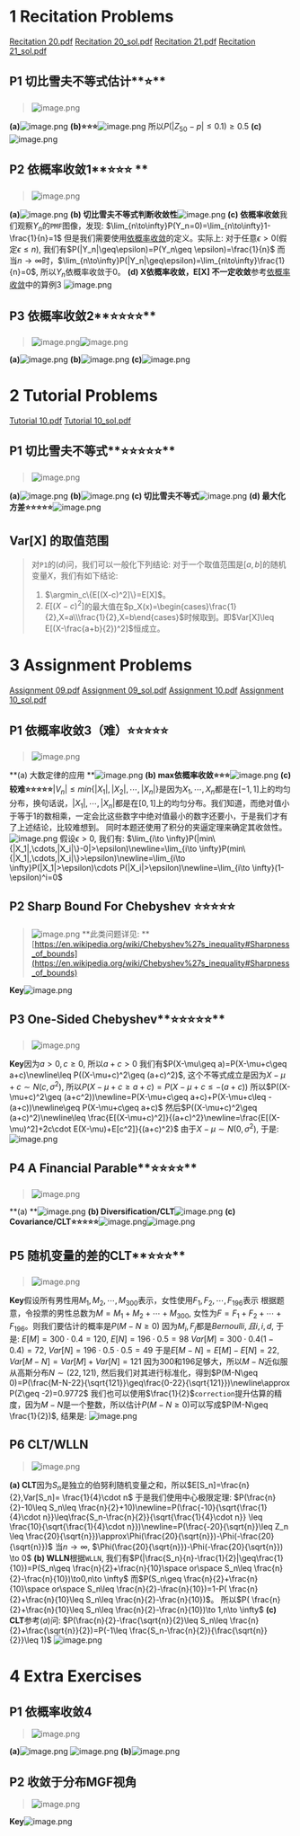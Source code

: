 # 1 Recitation Problems
[Recitation 20.pdf](https://www.yuque.com/attachments/yuque/0/2022/pdf/12393765/1662112344331-6e82274e-9c14-40cf-a4b8-68f6971a861a.pdf)
[Recitation 20_sol.pdf](https://www.yuque.com/attachments/yuque/0/2022/pdf/12393765/1662112344334-1071cabd-7ac2-4d1b-9701-7df056f0d3b5.pdf)
[Recitation 21.pdf](https://www.yuque.com/attachments/yuque/0/2022/pdf/12393765/1662112354778-fb8af434-5a98-46f0-84eb-80ff6096529e.pdf)
[Recitation 21_sol.pdf](https://www.yuque.com/attachments/yuque/0/2022/pdf/12393765/1662112354778-35b7daa1-cd9c-46ae-b8d4-618e35e371e5.pdf)


## P1 切比雪夫不等式估计**⭐**
> ![image.png](./__高阶知识点和练习_(1).assets/20231024_0906546987.png)

**(a)**![image.png](./__高阶知识点和练习_(1).assets/20231024_0906547985.png)
**(b)⭐⭐⭐**![image.png](./__高阶知识点和练习_(1).assets/20231024_0906551765.png)
所以$P(|Z_{50}-p|\leq 0.1)\geq 0.5$
**(c)**![image.png](./__高阶知识点和练习_(1).assets/20231024_0906595128.png)


## P2 依概率收敛1**⭐⭐⭐ **
> ![image.png](./__高阶知识点和练习_(1).assets/20231024_0907002189.png)

**(a)**![image.png](./__高阶知识点和练习_(1).assets/20231024_0907017698.png)
**(b) 切比雪夫不等式判断收敛性**![image.png](./__高阶知识点和练习_(1).assets/20231024_0907011009.png)
**(c) 依概率收敛**我们观察$Y_n$的`PMF`图像，发现:
$\lim_{n\to\infty}P(Y_n=0)=\lim_{n\to\infty}1-\frac{1}{n}=1$
但是我们需要使用[依概率收敛](https://www.yuque.com/alexman/kziggo/al5545#a2nk1)的定义。实际上:
对于任意$\epsilon>0$(假定$\epsilon\leq n$), 我们有$P(|Y_n|\geq\epsilon)=P(Y_n\geq \epsilon)=\frac{1}{n}$
而当$n\to \infty$时，$\lim_{n\to\infty}P(|Y_n|\geq\epsilon)=\lim_{n\to\infty}\frac{1}{n}=0$, 所以$Y_n$依概率收敛于$0$。
**(d) X依概率收敛，E[X] 不一定收敛**参考[依概率收敛](https://www.yuque.com/alexman/kziggo/al5545#a2nk1)中的算例$3$
![image.png](./__高阶知识点和练习_(1).assets/20231024_0907035883.png)



## P3 依概率收敛2**⭐⭐⭐⭐**
> ![image.png](./__高阶知识点和练习_(1).assets/20231024_0907058925.png)![image.png](./__高阶知识点和练习_(1).assets/20231024_0907054994.png)

**(a)**![image.png](./__高阶知识点和练习_(1).assets/20231024_0907063247.png)
**(b)**![image.png](./__高阶知识点和练习_(1).assets/20231024_0907075709.png)
**(c)**![image.png](./__高阶知识点和练习_(1).assets/20231024_0907075527.png)



# 2 Tutorial Problems
[Tutorial 10.pdf](https://www.yuque.com/attachments/yuque/0/2022/pdf/12393765/1662112344171-4306e0b7-fc52-4559-ba2a-42aef87ac509.pdf)
[Tutorial 10_sol.pdf](https://www.yuque.com/attachments/yuque/0/2022/pdf/12393765/1662112344370-a3bd264d-f92c-4bbe-a8b0-7e0d2c61b3ce.pdf)

## P1 切比雪夫不等式**⭐⭐⭐⭐⭐**
> ![image.png](./__高阶知识点和练习_(1).assets/20231024_0907087738.png)

**(a)**![image.png](./__高阶知识点和练习_(1).assets/20231024_0907108594.png)
**(b)**![image.png](./__高阶知识点和练习_(1).assets/20231024_0907102476.png)
**(c) 切比雪夫不等式**![image.png](./__高阶知识点和练习_(1).assets/20231024_0907116582.png)
**(d) 最大化方差⭐⭐⭐⭐⭐**![image.png](./__高阶知识点和练习_(1).assets/20231024_0907111355.png)

## Var[X] 的取值范围
> 对`P1`的$(d)$问，我们可以一般化下列结论:
> 对于一个取值范围是$[a,b]$的随机变量$X$，我们有如下结论:
> 1. $\argmin_c\{E[(X-c)^2]\}=E[X]$。
> 2. $E[(X-c)^2]$的最大值在$p_X(x)=\begin{cases}\frac{1}{2},X=a\\\frac{1}{2},X=b\end{cases}$时候取到。即$Var[X]\leq E[(X-\frac{a+b}{2})^2]$恒成立。


# 3 Assignment Problems
[Assignment 09.pdf](https://www.yuque.com/attachments/yuque/0/2022/pdf/12393765/1662112344312-4de9c305-1db2-4b97-926b-7bface6d88a0.pdf)
[Assignment 09_sol.pdf](https://www.yuque.com/attachments/yuque/0/2022/pdf/12393765/1662112344371-a7fe47e4-9c83-443f-9626-eb162b0c1514.pdf)
[Assignment 10.pdf](https://www.yuque.com/attachments/yuque/0/2022/pdf/12393765/1662192321016-2c278016-cc05-488c-89e0-cb21c0b375d9.pdf)
[Assignment 10_sol.pdf](https://www.yuque.com/attachments/yuque/0/2022/pdf/12393765/1662192321015-0d5764d0-a5b6-4643-a427-1a01f2463aed.pdf)


## P1 依概率收敛3（难）**⭐⭐⭐⭐⭐**
> ![image.png](./__高阶知识点和练习_(1).assets/20231024_0907139171.png)

**(a) 大数定律的应用 **![image.png](./__高阶知识点和练习_(1).assets/20231024_0907159244.png)
**(b) max依概率收敛⭐⭐⭐**![image.png](./__高阶知识点和练习_(1).assets/20231024_0907151424.png)
**(c) 较难⭐⭐⭐⭐⭐**$|V_n| \leq min\{|X_1|,|X_2|,\cdots,|X_n|\}$是因为$X_1,\cdots,X_n$都是在$[-1,1]$上的均匀分布，换句话说，$|X_1|,\cdots, |X_n|$都是在$[0,1]$上的均匀分布。我们知道，而绝对值小于等于$1$的数相乘，一定会比这些数字中绝对值最小的数字还要小，于是我们才有了上述结论，比较难想到。
同时本题还使用了积分的夹逼定理来确定其收敛性。
![image.png](./__高阶知识点和练习_(1).assets/20231024_0907162061.png)
假设$\epsilon>0$, 我们有:
$\lim_{i\to \infty}P(|min\{|X_1|,\cdots,|X_i|\}-0|>\epsilon)\newline=\lim_{i\to \infty}P(min\{|X_1|,\cdots,|X_i|\}>\epsilon)\newline=\lim_{i\to \infty}P(|X_1|>\epsilon)\cdots P(|X_i|>\epsilon)\newline=\lim_{i\to \infty}(1-\epsilon)^i=0$

## P2 Sharp Bound For Chebyshev **⭐⭐⭐⭐⭐**
> ![image.png](./__高阶知识点和练习_(1).assets/20231024_0907173724.png)
> **此类问题详见: **[https://en.wikipedia.org/wiki/Chebyshev%27s_inequality#Sharpness_of_bounds](https://en.wikipedia.org/wiki/Chebyshev%27s_inequality#Sharpness_of_bounds)

**Key**![image.png](./__高阶知识点和练习_(1).assets/20231024_0907181176.png)

## P3 One-Sided Chebyshev**⭐⭐⭐⭐⭐**
> ![image.png](./__高阶知识点和练习_(1).assets/20231024_0907197854.png)

**Key**因为$a>0,c\geq 0$, 所以$a+c>0$
我们有$P(X-\mu\geq a)=P(X-\mu+c\geq a+c)\newline\leq P((X-\mu+c)^2\geq (a+c)^2)$, 这个不等式成立是因为$X-\mu+c\sim N(c,\sigma^2)$, 所以$P(X-\mu+c\geq a+c)=P(X-\mu+c\leq -(a+c))$
所以$P((X-\mu+c)^2\geq (a+c^2))\newline=P(X-\mu+c\geq a+c)+P(X-\mu+c\leq -(a+c))\newline\geq P(X-\mu+c\geq a+c)$
然后$P((X-\mu+c)^2\geq (a+c)^2)\newline\leq \frac{E[(X-\mu+c)^2]}{(a+c)^2}\newline=\frac{E[(X-\mu)^2]+2c\cdot E(X-\mu)+E[c^2]}{(a+c)^2}$
由于$X-\mu\sim N(0,\sigma^2)$, 于是:
![image.png](./__高阶知识点和练习_(1).assets/20231024_0907208681.png)

## P4 A Financial Parable**⭐⭐⭐⭐**
> ![image.png](./__高阶知识点和练习_(1).assets/20231024_0907203177.png)

**(a) **![image.png](./__高阶知识点和练习_(1).assets/20231024_0907213479.png)
**(b) Diversification/CLT**![image.png](./__高阶知识点和练习_(1).assets/20231024_0907227024.png)
**(c) Covariance/CLT⭐⭐⭐⭐⭐**![image.png](./__高阶知识点和练习_(1).assets/20231024_0907236223.png)![image.png](./__高阶知识点和练习_(1).assets/20231024_0907246185.png)


## P5 随机变量的差的CLT**⭐⭐⭐**
> ![image.png](./__高阶知识点和练习_(1).assets/20231024_0907258760.png)

**Key**假设所有男性用$M_1,M_2,\cdots,M_{300}$表示，女性使用$F_1,F_2,\cdots,F_{196}$表示
根据题意，令投票的男性总数为$M=M_1+M_2+\cdots+M_{300}$, 女性为$F=F_1+F_2+\cdots+F_{196}$。则我们要估计的概率是$P(M-N\geq 0)$
因为$M_i,F_j$都是$Bernoulli, 且i,i,d$, 于是:
$E[M]=300\cdot 0.4=120$, $E[N]=196\cdot 0.5=98$
$Var[M]=300\cdot 0.4(1-0.4)=72$, $Var[N]=196\cdot 0.5\cdot 0.5=49$
于是$E[M-N]=E[M]-E[N]=22$, $Var[M-N]=Var[M]+Var[N]=121$
因为$300$和$196$足够大，所以$M-N$近似服从高斯分布$N\sim(22,121)$, 然后我们对其进行标准化，得到$P(M-N\geq 0)=P(\frac{M-N-22}{\sqrt{121}}\geq\frac{0-22}{\sqrt{121}})\newline\approx P(Z\geq -2)=0.9772$
我们也可以使用$\frac{1}{2}$`correction`提升估算的精度，因为$M-N$是一个整数，所以估计$P(M-N\geq 0)$可以写成$P(M-N\geq \frac{1}{2})$, 结果是:
![image.png](./__高阶知识点和练习_(1).assets/20231024_0907258634.png)


## P6 CLT/WLLN
> ![image.png](./__高阶知识点和练习_(1).assets/20231024_0907277673.png)

**(a) CLT**因为$S_n$是独立的伯努利随机变量之和，所以$E[S_n]=\frac{n}{2},Var[S_n]= \frac{1}{4}\cdot n$
于是我们使用中心极限定理: $P(\frac{n}{2}-10\leq S_n\leq \frac{n}{2}+10)\newline=P(\frac{-10}{\sqrt{\frac{1}{4}\cdot n}}\leq\frac{S_n-\frac{n}{2}}{\sqrt{\frac{1}{4}\cdot n}} \leq \frac{10}{\sqrt{\frac{1}{4}\cdot n}})\newline=P(\frac{-20}{\sqrt{n}}\leq Z_n \leq \frac{20}{\sqrt{n}})\approx\Phi(\frac{20}{\sqrt{n}})-\Phi(-\frac{20}{\sqrt{n}})$
当$n\to \infty$, $\Phi(\frac{20}{\sqrt{n}})-\Phi(-\frac{20}{\sqrt{n}}) \to 0$
**(b) WLLN**根据`WLLN`, 我们有$P(|\frac{S_n}{n}-\frac{1}{2}|\geq\frac{1}{10})=P(S_n\geq \frac{n}{2}+\frac{n}{10}\space or\space S_n\leq \frac{n}{2}-\frac{n}{10})\to0,n\to \infty$
而$P(S_n\geq \frac{n}{2}+\frac{n}{10}\space or\space S_n\leq \frac{n}{2}-\frac{n}{10})=1-P( \frac{n}{2}+\frac{n}{10}\leq S_n\leq \frac{n}{2}-\frac{n}{10})$。
所以$P( \frac{n}{2}+\frac{n}{10}\leq S_n\leq \frac{n}{2}-\frac{n}{10})\to 1,n\to \infty$
**(c) CLT**参考$(a)$问: $P(\frac{n}{2}-\frac{\sqrt{n}}{2}\leq S_n\leq \frac{n}{2}+\frac{\sqrt{n}}{2})=P(-1\leq \frac{S_n-\frac{n}{2}}{\frac{\sqrt{n}}{2}}\leq 1)$
![image.png](./__高阶知识点和练习_(1).assets/20231024_0907273027.png)


# 4 Extra Exercises
## P1 依概率收敛4
> ![image.png](./__高阶知识点和练习_(1).assets/20231024_0907284821.png)

**(a)**![image.png](./__高阶知识点和练习_(1).assets/20231024_0907288865.png)
![image.png](./__高阶知识点和练习_(1).assets/20231024_0907301994.png)
**(b)**![image.png](./__高阶知识点和练习_(1).assets/20231024_0907313144.png)


## P2 收敛于分布MGF视角
> ![image.png](./__高阶知识点和练习_(1).assets/20231024_0907323991.png)

**Key**![image.png](./__高阶知识点和练习_(1).assets/20231024_0907349380.png)
